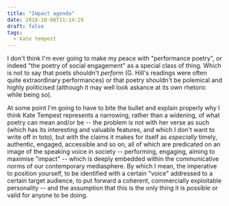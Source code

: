 ```yaml
---
title: "Impact agenda"
date: 2018-10-08T11:14:29 
draft: false
tags:
  - kate tempest
---
```


I don't think I'm ever going to make my peace with "performance poetry", or indeed "the poetry of social engagement" as a special class of thing. Which is not to say that poets shouldn't _perform_ (G. Hill's readings were often quite extraordinary performances) or that poetry shouldn't be polemical and highly politicised (although it may well look askance at its own rhetoric while being so).

At some point I'm going to have to bite the bullet and explain properly why I think Kate Tempest represents a narrowing, rather than a widening, of what poetry can mean and/or be -- the problem is not with her verse as such (which has its interesting and valuable features, and which I don't want to write off in toto), but with the claims it makes for itself as _especially_ timely, authentic, engaged, accessible and so on, all of which are predicated on an image of the speaking voice in society -- performing, engaging, aiming to maximise "impact" -- which is deeply embedded within the communicative norms of our contemporary mediasphere. By which I mean, the imperative to position yourself, to be identified with a certain "voice" addressed to a certain target audience, to put forward a coherent, commercially exploitable personality -- and the assumption that this is the only thing it is possible or valid for anyone to be doing.

